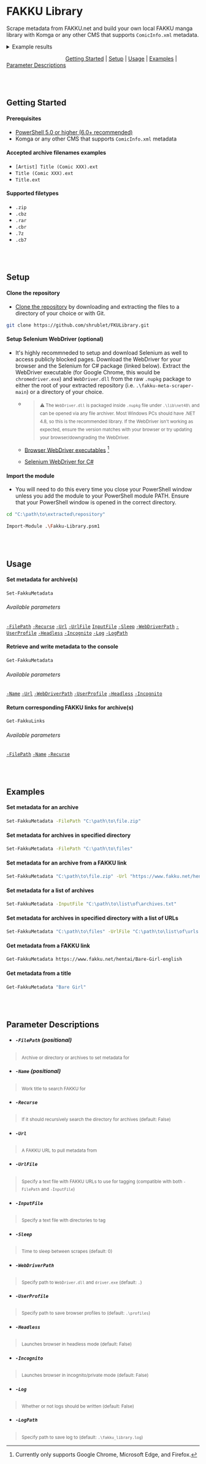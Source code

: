 # FAKKU Library

Scrape metadata from FAKKU.net and build your own local FAKKU manga library with Komga or any other CMS that supports `ComicInfo.xml` metadata.

<details>

 <summary>Example results</summary>

 ```xml
<?xml version="1.0"?>
<ComicInfo xmlns:xsd="http://www.w3.org/2001/XMLSchema" xmlns:xsi="http://www.w3.org/2001/XMLSchema-instance">
  <Title>Bare Girl</Title>
  <AlternateSeries>Original Work</AlternateSeries>
  <Summary>Don't stare at me… you make me wanna strip…</Summary>
  <Year>2017</Year>
  <Month>03</Month>
  <Writer>Tsukako</Writer>
  <Publisher>FAKKU</Publisher>
  <Tags>Blowjob, Booty, Busty, Cosplay, Creampie, Hentai, Lingerie, Slice of Life, Stockings, Uncensored, Vanilla</Tags>
  <Web>https://www.fakku.net/hentai/bare-girl-english</Web>
  <LanguageISO>en</LanguageISO>
  <Manga>Yes</Manga>
  <SeriesGroup>Comic Kairakuten BEAST 2017-03</SeriesGroup>
  <AgeRating>Adults Only 18+</AgeRating>
</ComicInfo>
 ```
![Image of the manga "Bare Girl" in Komga tagged with this tool.](/docs/images/komga.jpeg)

</details>

            [Getting Started](#getting-started) | [Setup](#setup) | [Usage](#usage) | [Examples](#examples) | [Parameter Descriptions](#parameter-descriptions)

<br/><br/>

## Getting Started

#### Prerequisites

- [PowerShell 5.0 or higher (6.0+ recommended)](https://aka.ms/powershell-release?tag=stable)
- Komga or any other CMS that supports `ComicInfo.xml` metadata

#### Accepted archive filenames examples

- `[Artist] Title (Comic XXX).ext`
- `Title (Comic XXX).ext`
- `Title.ext`

#### Supported filetypes
- `.zip`
- `.cbz`
- `.rar`
- `.cbr`
- `.7z`
- `.cb7`

<br/><br/>

## Setup

#### Clone the repository

- [Clone the repository](https://github.com/shrublet/FKULibrary/archive/refs/heads/main.zip) by downloading and extracting the files to a directory of your choice or with Git.

```sh
git clone https://github.com/shrublet/FKULibrary.git
```

#### Setup Selenium WebDriver (optional)

- It's highly recommneded to setup and download Selenium as well to access publicly blocked pages. Download the WebDriver for your browser and the Selenium for C# package (linked below). Extract the WebDriver executable (for Google Chrome, this would be `chromedriver.exe`) and `WebDriver.dll` from the raw `.nupkg` package to either the root of your extracted repository (i.e. `.\fakku-meta-scraper-main`) or a directory of your choice.

  - > <sub> ⚠️ The `WebDriver.dll` is packaged inside `.nupkg` file under `.\lib\net48\` and can be opened via any file archiver. Most Windows PCs should have .NET 4.8, so this is the recommended library. If the WebDriver isn't working as expected, ensure the version matches with your browser or try updating your browser/downgrading the WebDriver.</sub>

  - [Browser WebDriver executables](https://www.selenium.dev/documentation/webdriver/getting_started/install_drivers/#quick-reference) [^1]

  - [Selenium WebDriver for C#](https://www.nuget.org/api/v2/package/Selenium.WebDriver)

[^1]: Currently only supports Google Chrome, Microsoft Edge, and Firefox.

#### Import the module

- You will need to do this every time you close your PowerShell window unless you add the module to your PowerShell module PATH. Ensure that your PowerShell window is opened in the correct directory.

```sh
cd "C:\path\to\extracted\repository"
```

```sh
Import-Module .\Fakku-Library.psm1
```

<br/><br/>

## Usage

#### Set metadata for archive(s)

```sh
Set-FakkuMetadata
```

###### Available parameters

[`-FilePath`](#-filepath-positional)
[`-Recurse`](#-recurse)
[`-Url`](#-url)
[`-UrlFile`](#-urlfile)
[`InputFile`](#-inputfile)
[`-Sleep`](#-sleep)
[`-WebDriverPath`](#-webdriverpath)
[`-UserProfile`](#-userprofile)
[`-Headless`](#-headless)
[`-Incognito`](#-incognito)
[`-Log`](#-log)
[`-LogPath`](#-logpath)

#### Retrieve and write metadata to the console

```sh
Get-FakkuMetadata
```

###### Available parameters

[`-Name`](#-name-positional)
[`-Url`](#-url)
[`-WebDriverPath`](#-webdriverpath)
[`-UserProfile`](#-userprofile)
[`-Headless`](#-headless)
[`-Incognito`](#-incognito)

#### Return corresponding FAKKU links for archive(s)

```sh
Get-FakkuLinks
```

###### Available parameters

[`-FilePath`](#-filepath-positional)
[`-Name`](#-name-positional)
[`-Recurse`](#-recurse)

<br/><br/>

## Examples

#### Set metadata for an archive

```sh
Set-FakkuMetadata -FilePath "C:\path\to\file.zip"
```

#### Set metadata for archives in specified directory

```sh
Set-FakkuMetadata -FilePath "C:\path\to\files"
```

#### Set metadata for an archive from a FAKKU link

```sh
Set-FakkuMetadata "C:\path\to\file.zip" -Url "https://www.fakku.net/hentai/Bare-Girl-english"
```

#### Set metadata for a list of archives

```sh
Set-FakkuMetadata -InputFile "C:\path\to\list\of\archives.txt"
```

#### Set metadata for archives in specified directory with a list of URLs

```sh
Set-FakkuMetadata "C:\path\to\files" -UrlFile "C:\path\to\list\of\urls.txt"
```

#### Get metadata from a FAKKU link

```sh
Get-FakkuMetadata https://www.fakku.net/hentai/Bare-Girl-english
```

#### Get metadata from a title

```sh
Get-FakkuMetadata "Bare Girl"
```


<br/><br/>

## Parameter Descriptions

- ##### `-FilePath` (positional)
> <sub>Archive or directory or archives to set metadata for</sub>

- ##### `-Name` (positional)
> <sub>Work title to search FAKKU for</sub>

- ##### `-Recurse`
> <sub>If it should recursively search the directory for archives (default: False)</sub>

- ##### `-Url`
> <sub>A FAKKU URL to pull metadata from</sub>

- ##### `-UrlFile`
> <sub>Specify a text file with FAKKU URLs to use for tagging (compatible with both `-FilePath` and `-InputFile`)</sub>

- ##### `-InputFile`
> <sub>Specify a text file with directories to tag</sub>

- ##### `-Sleep`
> <sub>Time to sleep between scrapes (default: 0)</sub>

- ##### `-WebDriverPath`
> <sub>Specify path to `WebDriver.dll` and `driver.exe` (default: `.`)</sub>

- ##### `-UserProfile`
> <sub>Specify path to save browser profiles to (default: `.\profiles`)</sub>

- ##### `-Headless`
> <sub>Launches browser in headless mode (default: False)</sub>

- ##### `-Incognito`
> <sub>Launches browser in incognito/private mode (default: False)</sub>

- ##### `-Log`
> <sub>Whether or not logs should be written (default: False)</sub>

- ##### `-LogPath`
> <sub>Specify path to save log to (default: `.\fakku_library.log`)</sub>

